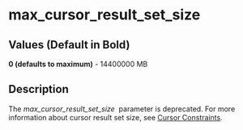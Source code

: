 # max\_cursor\_result\_set\_size<a name="max_cursor_result_set_size"></a>

## Values \(Default in Bold\)<a name="max_cursor_result_set_size-values"></a>

 **0 \(defaults to maximum\)** \- 14400000 MB 

## Description<a name="max_cursor_result_set_size-description"></a>

The *max\_cursor\_result\_set\_size*  parameter is deprecated\. For more information about cursor result set size, see [Cursor Constraints](declare.md#declare-constraints)\.